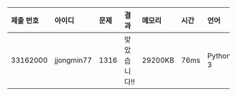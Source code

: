 |제출 번호|아이디|문제|결과|메모리|시간|언어|코드길이|
|:---|:---|:---|:---|:---|:---|:---|:---|
|33162000|jjongmin77|1316|맞았습니다!!|29200KB|76ms|Python 3|576B|
